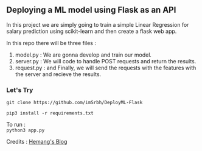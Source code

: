 ## Deploying a ML model using Flask as an API
In this project we are simply going to train a simple Linear Regression for salary prediction using scikit-learn and then create a flask web app.  

In this repo there will be three files :  
1. model.py : We are gonna develop and train our model.
2. server.py : We will code to handle POST requests and return the results.
3. request.py : and Finally, we will send the requests with the features with the server and recieve the results.


### Let's Try

`git clone https://github.com/imSrbh/DeployML-Flask`

`pip3 install -r requirements.txt`

To run :  
`python3 app.py`

Credits : [Hemang's Blog](https://towardsdatascience.com/deploy-a-machine-learning-model-using-flask-da580f84e60c)
